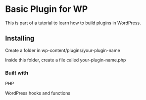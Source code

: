 # Basic Plugin for WP

This is part of a tutorial to learn how to build plugins in WordPress.

## Installing

Create a folder in wp-content/plugins/your-plugin-name

Inside this folder, create a file called your-plugin-name.php

### Built with

PHP

WordPress hooks and functions
